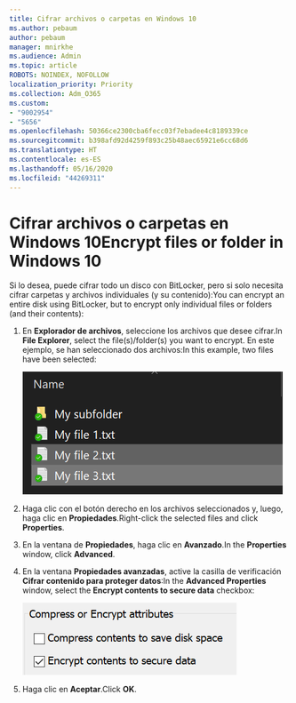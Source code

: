 ```yaml
---
title: Cifrar archivos o carpetas en Windows 10
ms.author: pebaum
author: pebaum
manager: mnirkhe
ms.audience: Admin
ms.topic: article
ROBOTS: NOINDEX, NOFOLLOW
localization_priority: Priority
ms.collection: Adm_O365
ms.custom:
- "9002954"
- "5656"
ms.openlocfilehash: 50366ce2300cba6fecc03f7ebadee4c8189339ce
ms.sourcegitcommit: b398afd92d4259f893c25b48aec65921e6cc68d6
ms.translationtype: HT
ms.contentlocale: es-ES
ms.lasthandoff: 05/16/2020
ms.locfileid: "44269311"
---
```

# <a name="encrypt-files-or-folder-in-windows-10"></a><span data-ttu-id="4e520-102">Cifrar archivos o carpetas en Windows 10</span><span class="sxs-lookup"><span data-stu-id="4e520-102">Encrypt files or folder in Windows 10</span></span>

<span data-ttu-id="4e520-103">Si lo desea, puede cifrar todo un disco con BitLocker, pero si solo necesita cifrar carpetas y archivos individuales (y su contenido):</span><span class="sxs-lookup"><span data-stu-id="4e520-103">You can encrypt an entire disk using BitLocker, but to encrypt only individual files or folders (and their contents):</span></span>

1. <span data-ttu-id="4e520-104">En **Explorador de archivos**, seleccione los archivos que desee cifrar.</span><span class="sxs-lookup"><span data-stu-id="4e520-104">In **File Explorer**, select the file(s)/folder(s) you want to encrypt.</span></span> <span data-ttu-id="4e520-105">En este ejemplo, se han seleccionado dos archivos:</span><span class="sxs-lookup"><span data-stu-id="4e520-105">In this example, two files have been selected:</span></span>

    ![Seleccionar los archivos o carpetas a cifrar](media/select-for-encrypting.png)

2. <span data-ttu-id="4e520-107">Haga clic con el botón derecho en los archivos seleccionados y, luego, haga clic en **Propiedades**.</span><span class="sxs-lookup"><span data-stu-id="4e520-107">Right-click the selected files and click **Properties**.</span></span>

3. <span data-ttu-id="4e520-108">En la ventana de **Propiedades**, haga clic en **Avanzado**.</span><span class="sxs-lookup"><span data-stu-id="4e520-108">In the **Properties** window, click **Advanced**.</span></span>

4. <span data-ttu-id="4e520-109">En la ventana **Propiedades avanzadas**, active la casilla de verificación **Cifrar contenido para proteger datos**:</span><span class="sxs-lookup"><span data-stu-id="4e520-109">In the **Advanced Properties** window, select the **Encrypt contents to secure data** checkbox:</span></span>

    ![Cifrar contenido](media/encrypt-contents.png)

5. <span data-ttu-id="4e520-111">Haga clic en **Aceptar**.</span><span class="sxs-lookup"><span data-stu-id="4e520-111">Click **OK**.</span></span>
